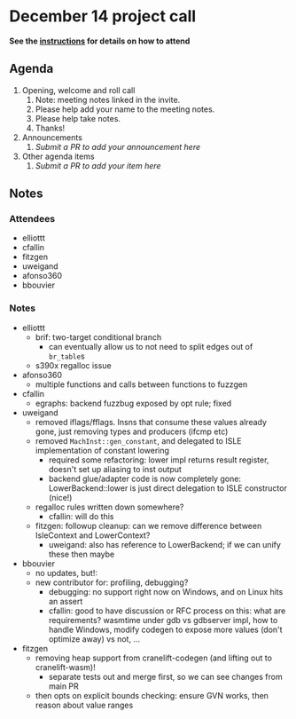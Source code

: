 # December 14 project call

**See the [instructions](../README.md) for details on how to attend**

## Agenda
1. Opening, welcome and roll call
    1. Note: meeting notes linked in the invite.
    1. Please help add your name to the meeting notes.
    1. Please help take notes.
    1. Thanks!
1. Announcements
    1. _Submit a PR to add your announcement here_
1. Other agenda items
    1. _Submit a PR to add your item here_

## Notes

### Attendees

- elliottt
- cfallin
- fitzgen
- uweigand
- afonso360
- bbouvier

### Notes

- elliottt
  - brif: two-target conditional branch
    - can eventually allow us to not need to split edges out of `br_table`s
  - s390x regalloc issue
- afonso360
  - multiple functions and calls between functions to fuzzgen
- cfallin
  - egraphs: backend fuzzbug exposed by opt rule; fixed
- uweigand
  - removed iflags/fflags. Insns that consume these values already gone, just
    removing types and producers (ifcmp etc)
  - removed `MachInst::gen_constant`, and delegated to ISLE implementation of
    constant lowering
    - required some refactoring: lower impl returns result register, doesn't
      set up aliasing to inst output
    - backend glue/adapter code is now completely gone: LowerBackend::lower is
      just direct delegation to ISLE constructor (nice!)
  - regalloc rules written down somewhere?
    - cfallin: will do this
  - fitzgen: followup cleanup: can we remove difference between IsleContext and
    LowerContext?
    - uweigand: also has reference to LowerBackend; if we can unify these then
      maybe
- bbouvier
  - no updates, but!:
  - new contributor for: profiling, debugging?
    - debugging: no support right now on Windows, and on Linux hits an assert
    - cfallin: good to have discussion or RFC process on this: what are
      requirements? wasmtime under gdb vs gdbserver impl, how to handle
      Windows, modify codegen to expose more values (don't optimize away) vs
      not, ...
- fitzgen
  - removing heap support from cranelift-codegen (and lifting out to
    cranelift-wasm)!
    - separate tests out and merge first, so we can see changes from main PR
  - then opts on explicit bounds checking: ensure GVN works, then reason about
    value ranges

